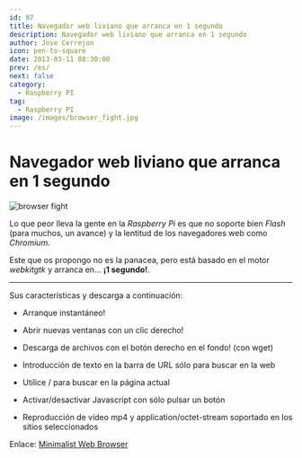 ```yaml
---
id: 97
title: Navegador web liviano que arranca en 1 segundo
description: Navegador web liviano que arranca en 1 segundo
author: Jose Cerrejon
icon: pen-to-square
date: 2013-03-11 08:30:00
prev: /es/
next: false
category:
  - Raspberry PI
tag:
  - Raspberry PI
image: /images/browser_fight.jpg
---
```


# Navegador web liviano que arranca en 1 segundo

![browser fight](/images/browser_fight.jpg)

Lo que peor lleva la gente en la *Raspberry Pi* es que no soporte bien *Flash* (para muchos, un avance) y la lentitud de los navegadores web como *Chromium.*

Este que os propongo no es la panacea, pero está basado en el motor *webkitgtk* y arranca en... **¡1 segundo!**.

- - -
Sus características y descarga a continuación:

* Arranque instantáneo!

* Abrir nuevas ventanas con un clic derecho!

* Descarga de archivos con el botón derecho en el fondo! (con wget)

* Introducción de texto en la barra de URL sólo para buscar en la web

* Utilice / para buscar en la página actual

* Activar/desactivar Javascript con sólo pulsar un botón

* Reproducción de vídeo mp4 y application/octet-stream soportado en los sitios seleccionados

Enlace: [Minimalist Web Browser](http://code.google.com/p/minimal-web-browser/downloads/list)